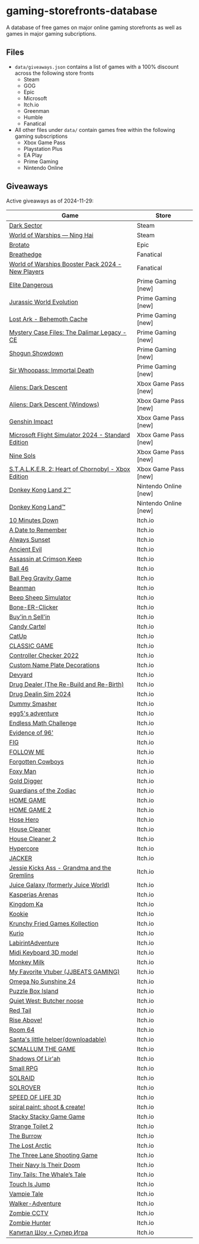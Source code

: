 # gaming-storefronts-database

A database of free games on major online gaming storefronts as well as games in major gaming subcriptions.

## Files

- `data/giveaways.json` contains a list of games with a 100% discount across the following store fronts
  - Steam
  - GOG
  - Epic
  - Microsoft
  - Itch.io
  - Greenman
  - Humble
  - Fanatical
- All other files under `data/` contain games free within the following gaming subscriptions
  - Xbox Game Pass
  - Playstation Plus
  - EA Play
  - Prime Gaming
  - Nintendo Online

## Giveaways

Active giveaways as of 2024-11-29:

| Game | Store |
| --- | --- |
| [Dark Sector](https://store.steampowered.com/app/29900/Dark_Sector) | Steam |
| [World of Warships — Ning Hai](https://store.steampowered.com/app/2283211/World_of_Warships__Ning_Hai) | Steam |
| [Brotato](https://store.epicgames.com/en-US/p/brotato-ed4097) | Epic |
| [Breathedge](https://www.fanatical.com/en/game/breathedge) | Fanatical |
| [World of Warships Booster Pack 2024 - New Players](https://www.fanatical.com/en/game/world-of-warships-booster-pack-2024-new-players) | Fanatical |
| [Elite Dangerous](https://gaming.amazon.com/elite-dangerous-epic/dp/amzn1.pg.item.26dc4db5-9ad6-4a58-bd73-276adf5411bb?ref_=SM_EliteDangerous_S01_FGWP_CRWN) | Prime Gaming [new] |
| [Jurassic World Evolution](https://gaming.amazon.com/jurassic-world-evolution-epic/dp/amzn1.pg.item.140fad39-9af7-4c9c-bba1-a6d4a4b83d99?ref_=SM_JurassicWorldEvolution_S01_FGWP_CRWN) | Prime Gaming [new] |
| [Lost Ark - Behemoth Cache](https://gaming.amazon.com/behemoth-cache/dp/amzn1.pg.item.42a38ed1-ecdf-435f-940e-41948575de79?ref_=SM_LostArk_S03_D03_CRWN) | Prime Gaming [new] |
| [Mystery Case Files: The Dalimar Legacy - CE](https://gaming.amazon.com/mystery-case-files-the-dalimar-legacy-ce-aga/dp/amzn1.pg.item.1683372f-d154-479e-85b9-47f1430ac849?ref_=SM_MysteryCaseFilesTheDalimarLegacyCE_S01_FGWP_CRWN) | Prime Gaming [new] |
| [Shogun Showdown](https://gaming.amazon.com/shogun-showdown-gog/dp/amzn1.pg.item.c3a4b220-2762-416d-ae9c-e849044cc918?ref_=SM_ShogunShowdown_S01_FGWP_CRWN) | Prime Gaming [new] |
| [Sir Whoopass: Immortal Death](https://gaming.amazon.com/sir-whoopass-immortal-death-gog/dp/amzn1.pg.item.e6dbfe9b-01d8-4b6e-b804-e35656e9d143?ref_=SM_SirWhoopassImmortalDeath_S01_FGWP_CRWN) | Prime Gaming [new] |
| [Aliens: Dark Descent](https://www.xbox.com/en-en/games/store/-/9MX7DMHK13SC) | Xbox Game Pass [new] |
| [Aliens: Dark Descent (Windows)](https://www.xbox.com/en-en/games/store/-/9N1M64W9XZQ7) | Xbox Game Pass [new] |
| [Genshin Impact](https://www.xbox.com/en-en/games/store/-/9N7TFFRRZCC9) | Xbox Game Pass [new] |
| [Microsoft Flight Simulator 2024 - Standard Edition](https://www.xbox.com/en-en/games/store/-/9P2VGCTBMM52) | Xbox Game Pass [new] |
| [Nine Sols](https://www.xbox.com/en-en/games/store/-/9N3LGKGF3CC2) | Xbox Game Pass [new] |
| [S.T.A.L.K.E.R. 2: Heart of Chornobyl - Xbox Edition](https://www.xbox.com/en-en/games/store/-/9P7ZBF3S7PSS) | Xbox Game Pass [new] |
| [Donkey Kong Land 2™](https://www.nintendo.com/us/switch/online/nintendo-switch-online/classic-games/) | Nintendo Online [new] |
| [Donkey Kong Land™](https://www.nintendo.com/us/switch/online/nintendo-switch-online/classic-games/) | Nintendo Online [new] |
| [10 Minutes Down](https://anoverthinker.itch.io/10minutesdown) | Itch.io |
| [A Date to Remember](https://jjbeats99.itch.io/a-date-to-remember) | Itch.io |
| [Always Sunset](https://kombuchaman.itch.io/always-sunset) | Itch.io |
| [Ancient Evil](https://musialkov.itch.io/ancient-evil) | Itch.io |
| [Assassin at Crimson Keep](https://shadowglass.itch.io/assassin-at-crimson-keep) | Itch.io |
| [Ball 46](https://yahay-games.itch.io/ball-46) | Itch.io |
| [Ball Peg Gravity Game](https://b-render.itch.io/ball-peg-gravity-game) | Itch.io |
| [Beanman](https://archimedean-gaming.itch.io/beanman) | Itch.io |
| [Beep Sheep Simulator](https://osamamsa123.itch.io/beep-sheep-simulator) | Itch.io |
| [Bone-ER-Clicker](https://b-render.itch.io/bone-clicker) | Itch.io |
| [Buy'in n Sell'in](https://b-render.itch.io/buyin-n-sellin) | Itch.io |
| [Candy Cartel](https://b-render.itch.io/candy-cartel) | Itch.io |
| [CatUp](https://dazaizer0.itch.io/catup) | Itch.io |
| [CLASSIC GAME](https://iamqqqqqqq.itch.io/classicgame) | Itch.io |
| [Controller Checker 2022](https://b-render.itch.io/controller-checker) | Itch.io |
| [Custom Name Plate Decorations](https://b-render.itch.io/custom-name-plate-decorations) | Itch.io |
| [Devyard](https://thethil.itch.io/devyard) | Itch.io |
| [Drug Dealer (The Re-Build and Re-Birth)](https://b-render.itch.io/drug-dealer) | Itch.io |
| [Drug Dealin Sim 2024](https://b-render.itch.io/drug-dealin-simulator-2024) | Itch.io |
| [Dummy Smasher](https://b-render.itch.io/dummy-smasher) | Itch.io |
| [egg5's adventure](https://egg12345.itch.io/egg5s-adventure) | Itch.io |
| [Endless Math Challenge](https://notritter.itch.io/endless-math-challenge) | Itch.io |
| [Evidence of 96'](https://teammelon.itch.io/evidence-of-96) | Itch.io |
| [FIG](https://daiconv.itch.io/fig) | Itch.io |
| [FOLLOW ME](https://night3hhhhh.itch.io/follow-me) | Itch.io |
| [Forgotten Cowboys](https://musialkov.itch.io/forgotten-cobwoys) | Itch.io |
| [Foxy Man](https://al7ussain.itch.io/foxy-man) | Itch.io |
| [Gold Digger](https://b-render.itch.io/gold-digger) | Itch.io |
| [Guardians of the Zodiac](https://evans018creations.itch.io/guardians-of-the-zodiac) | Itch.io |
| [HOME GAME](https://iamqqqqqqq.itch.io/homegame) | Itch.io |
| [HOME GAME 2](https://iamqqqqqqq.itch.io/homegame2) | Itch.io |
| [Hose Hero](https://mr-ying.itch.io/hosehero) | Itch.io |
| [House Cleaner](https://al7ussain.itch.io/housecleaner) | Itch.io |
| [House Cleaner 2](https://al7ussain.itch.io/house-cleaner-2) | Itch.io |
| [Hypercore](https://hyperforg.itch.io/hypercore) | Itch.io |
| [JACKER](https://ry2110.itch.io/jacker) | Itch.io |
| [Jessie Kicks Ass - Grandma and the Gremlins](https://hrtz.itch.io/jessie1) | Itch.io |
| [Juice Galaxy (formerly Juice World)](https://fishlicka.itch.io/juice-galaxy) | Itch.io |
| [Kasperias Arenas](https://kasperv.itch.io/kasperias-arenas) | Itch.io |
| [Kingdom Ka](https://carrotcakestudio.itch.io/kingdomka) | Itch.io |
| [Kookie](https://jjbeats99.itch.io/kookie) | Itch.io |
| [Krunchy Fried Games Kollection](https://krunchyfriedgames.itch.io/krunchy-fried-games-kollection) | Itch.io |
| [Kurio](https://kuriokingdom.itch.io/kurio) | Itch.io |
| [LabirintAdventure](https://infdevteam.itch.io/labirintadventure) | Itch.io |
| [Midi Keyboard 3D model](https://b-render.itch.io/midi-keyboard) | Itch.io |
| [Monkey Milk](https://snobunni.itch.io/monkey-milk) | Itch.io |
| [My Favorite Vtuber (JJBEATS GAMING)](https://jjbeats99.itch.io/jjbeats-gaming) | Itch.io |
| [Omega No Sunshine 24](https://galoxyum.itch.io/ons24) | Itch.io |
| [Puzzle Box Island](https://puzzle-box-island.itch.io/puzzle-box-island) | Itch.io |
| [Quiet West: Butcher noose](https://squidsquadpapi.itch.io/quiet-west-butcher-noose) | Itch.io |
| [Red Tail](https://musialkov.itch.io/redtail) | Itch.io |
| [Rise Above!](https://alessandro06-0.itch.io/rise-above) | Itch.io |
| [Room 64](https://kazueuwu.itch.io/room-64) | Itch.io |
| [Santa's little helper(downloadable)](https://michelegalbiati.itch.io/santas-little-helperdownloadable) | Itch.io |
| [SCMALLUM THE GAME](https://egg12345.itch.io/scmallum-the-game) | Itch.io |
| [Shadows Of Lir'ah](https://moonkey-lab.itch.io/shadows-of-lirah) | Itch.io |
| [Small RPG](https://b-render.itch.io/small-rpg) | Itch.io |
| [SOLRAID](https://projectyaarj.itch.io/solraid) | Itch.io |
| [SOLROVER](https://projectyaarj.itch.io/solrover) | Itch.io |
| [SPEED OF LIFE 3D](https://towi-1.itch.io/speed-of-life-3d) | Itch.io |
| [spiral paint: shoot & create!](https://mohamadalatal.itch.io/spiral-paint-shoot-create) | Itch.io |
| [Stacky Stacky Game Game](https://b-render.itch.io/clicky-clicky-game-game) | Itch.io |
| [Strange Toilet 2](https://thethil.itch.io/strange-toilet-2) | Itch.io |
| [The Burrow](https://saladin786.itch.io/the-burrow) | Itch.io |
| [The Lost Arctic](https://puzzle-box-island.itch.io/the-lost-arctic) | Itch.io |
| [The Three Lane Shooting Game](https://b-render.itch.io/threelane) | Itch.io |
| [Their Navy Is Their Doom](https://pressfstudio.itch.io/their-navy-is-their-doom) | Itch.io |
| [Tiny Tails: The Whale’s Tale](https://al7ussain.itch.io/whale-game) | Itch.io |
| [Touch Is Jump](https://tawusgames.itch.io/touchisjump) | Itch.io |
| [Vampie Tale](https://ozaki-studio.itch.io/vampie-tale) | Itch.io |
| [Walker-Adventure](https://kish-mish1.itch.io/walker-adventure) | Itch.io |
| [Zombie CCTV](https://algoca155.itch.io/zombie-cctv) | Itch.io |
| [Zombie Hunter](https://al7ussain.itch.io/zombie-hunter) | Itch.io |
| [Капитал Шоу + Супер Игра](https://existical.itch.io/capitalshow) | Itch.io |
